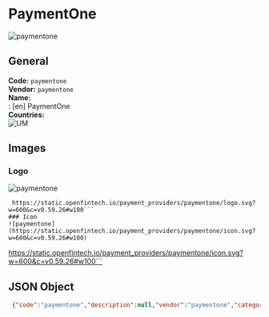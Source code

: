 # PaymentOne 
![paymentone](https://static.openfintech.io/payment_providers/paymentone/logo.svg?w=600&c=v0.59.26#w100)  
## General 
**Code:** `paymentone`  
**Vendor:** `paymentone`  
**Name:**  
:	[en] PaymentOne  
**Countries:**  
![UM](https://cdnjs.cloudflare.com/ajax/libs/flag-icon-css/3.3.0/flags/4x3/UM.svg#w24)  
 
## Images 
### Logo 
![paymentone](https://static.openfintech.io/payment_providers/paymentone/logo.svg?w=600&c=v0.59.26#w100)  
```
 https://static.openfintech.io/payment_providers/paymentone/logo.svg?w=600&c=v0.59.26#w100```  
### Icon 
![paymentone](https://static.openfintech.io/payment_providers/paymentone/icon.svg?w=600&c=v0.59.26#w100)  
```
 https://static.openfintech.io/payment_providers/paymentone/icon.svg?w=600&c=v0.59.26#w100```  
## JSON Object 
```json
 {"code":"paymentone","description":null,"vendor":"paymentone","categories":null,"countries":["UM"],"payment_method":null,"payout_method":null,"metadata":{"about_payments_code":"paymentone"},"name":{"en":"PaymentOne"}}```  
